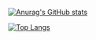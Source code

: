 [![Anurag's GitHub stats](https://github-readme-stats.vercel.app/api?username=krishanu-xc&count_private=true&show_icons=true&theme=dracula)](https://github.com/anuraghazra/github-readme-stats)

[![Top Langs](https://github-readme-stats.vercel.app/api/top-langs/?username=krishanu-xc&layout=compact&theme=dracula)](https://github.com/anuraghazra/github-readme-stats)
